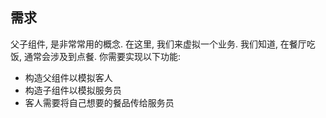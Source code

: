 ## 需求
父子组件, 是非常常用的概念. 在这里, 我们来虚拟一个业务. 我们知道, 在餐厅吃饭, 通常会涉及到点餐. 你需要实现以下功能:
 - 构造父组件以模拟客人
 - 构造子组件以模拟服务员
 - 客人需要将自己想要的餐品传给服务员
